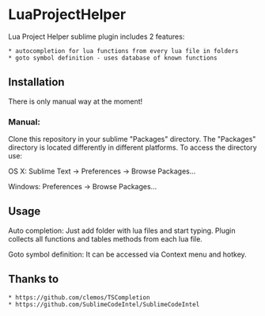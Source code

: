 # LuaProjectHelper

Lua Project Helper sublime plugin includes 2 features:

	* autocompletion for lua functions from every lua file in folders
	* goto symbol definition - uses database of known functions

## Installation

There is only manual way at the moment!

### Manual:

Clone this repository in your sublime "Packages" directory.
The "Packages" directory is located differently in different platforms. To access the directory use:

OS X: Sublime Text -> Preferences -> Browse Packages...

Windows: Preferences -> Browse Packages...

## Usage

Auto completion:
Just add folder with lua files and start typing. Plugin collects all functions and tables methods from each lua file.

Goto symbol definition:
It can be accessed via Context menu and hotkey.

## Thanks to

	* https://github.com/clemos/TSCompletion
	* https://github.com/SublimeCodeIntel/SublimeCodeIntel
